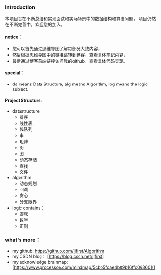 ### Introduction
本项目旨在不断总结和实现面试和实际场景中的数据结构和算法问题，
项目仍然在不断完善中，欢迎您的加入。

#### notice：
+ 您可以首先通过思维导图了解每部分大致内容，
+ 然后根据思维导图中的链接跳转到博客，查看具体笔记内容，
+ 最后通过博客前端链接访问我的github，查看具体代码实现。

#### special：
+ ds means Data Structure, alg means Algorithm, log means the logic subject.

#### Project Structure:
+ datastructure
  + 排序
  + 线性表
  + 栈队列
  + 串
  + 矩阵
  + 树
  + 图
  + 动态存储
  + 查找
  + 文件
+ algorithm
  + 动态规划
  + 回溯
  + 贪心
  + 分支限界
+ logic contains：
  + 游戏
  + 数学
  + 正则

### what's more：
+ my github:
https://github.com/ljfirst/Algorithm
+ my CSDN blog：
[https://blog.csdn.net/ljfirst]
+ my acknowledge brainmap:
[https://www.processon.com/mindmap/5cbb5fcae4b09b16ffc06360]()
